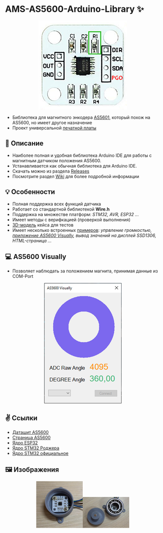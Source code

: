 # AMS-AS5600-Arduino-Library ✨
<p align="center"><img src="/images/as5600_aliexpress.jpg"></p>

* Библиотека для магнитного энкодера [AS5601](https://github.com/S-LABc/AMS-AS5601-Arduino-Library), который похож на AS5600, но имеет другое назначение
* Проект универсальной [печатной платы](https://github.com/S-LABc/AMS-AS5600-AS5601-Sensors-Board)

## 📃 Описание
* Наиболее полная и удобная библиотека Arduino IDE для работы с магнитным датчиком положения AS5600.
* Устанавливается как обычная библиотека для Arduino IDE.
* Скачать можно из раздела [Releases](https://github.com/S-LABc/AMS-AS5600-Arduino-Library/releases)
* Посмотрите раздел [Wiki](https://github.com/S-LABc/AMS-AS5600-Arduino-Library/wiki) для более подробной информации

## 💡 Особенности
* Полная поддержка всех функций датчика
* Работает со стандартной библиотекой **Wire.h**
* Поддержка на множестве платформ: *STM32, AVR, ESP32 ...*
* Имеет методы с верифкацией (проверкой выполнения)
* [3D-модель](addons/AS5600-Case-STL/) кейса для тестов
* Имеет несколько встроенных [примеров](examples/): *упрвление громкостью, [приложение AS5600 Visually](addons/AS5600-Visually/), вывод значений на дисплей SSD1306, HTML-страница ...*

## 💻 AS5600 Visually
* Позволяет наблюдать за положением магнита, принимая данные из COM-Port

<p align="center"><img src="/images/visually_software.jpg"></p>

## ✌️ Ссылки
* [Даташит AS5600](https://ams.com/documents/20143/36005/AS5600_DS000365_5-00.pdf)
* [Страница AS5600](https://ams.com/en/as5600)
* [Ядро ESP32](https://github.com/espressif/arduino-esp32)
* [Ядро STM32 Роджера](https://github.com/rogerclarkmelbourne/Arduino_STM32)
* [Ядро STM32 официальное](https://github.com/stm32duino/Arduino_Core_STM32)

## 🖼️ Изображения
<p align="center"><img src="/images/as5600_base.jpg" width="30%"><img src="/images/as5600_case_live.jpg" width="30%></p>
<p align="center"><img src="/images/assembly_case_stl.jpg" width="50%></p>

